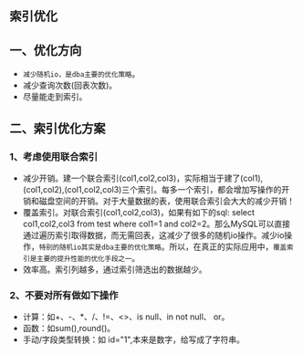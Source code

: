 ## 索引优化

## 一、优化方向
* `减少随机io，是dba主要的优化策略`。
* 减少查询次数(回表次数)。
* 尽量能走到索引。

## 二、索引优化方案
### 1、考虑使用联合索引
* 减少开销。建一个联合索引(col1,col2,col3)，实际相当于建了(col1),(col1,col2),(col1,col2,col3)三个索引。每多一个索引，都会增加写操作的开销和磁盘空间的开销。对于大量数据的表，使用联合索引会大大的减少开销！
* 覆盖索引。对联合索引(col1,col2,col3)，如果有如下的sql: select col1,col2,col3 from test where col1=1 and col2=2。那么MySQL可以直接通过遍历索引取得数据，而无需回表，这减少了很多的随机io操作。减少io操作，`特别的随机io其实是dba主要的优化策略`。所以，在真正的实际应用中，`覆盖索引是主要的提升性能的优化手段之一`。
* 效率高。索引列越多，通过索引筛选出的数据越少。

### 2、不要对所有做如下操作
* 计算：如+、-、*、/、!=、<>、is null、in not null、 or。
* 函数：如sum(),round()。
* 手动/字段类型转换：如 id="1",本来是数字，给写成了字符串。

